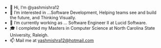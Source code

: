 - 👋  Hi, I’m @yashmishra12
- 👀  I’m interested in ...Software Development, Helping teams see and build the future, and Thinking Visually.
- 🌱  I’m currently working as ... Software Engineer II at Lucid Software. 
- 🎓  I completed my Masters in Computer Science at North Carolina State University, Raleigh. 
- 📫  Mail me at yashmishra12@hotmail.com

<!---
yashmishra12/yashmishra12 is a ✨ special ✨ repository because its `README.md` (this file) appears on your GitHub profile.
You can click the Preview link to take a look at your changes.
--->
